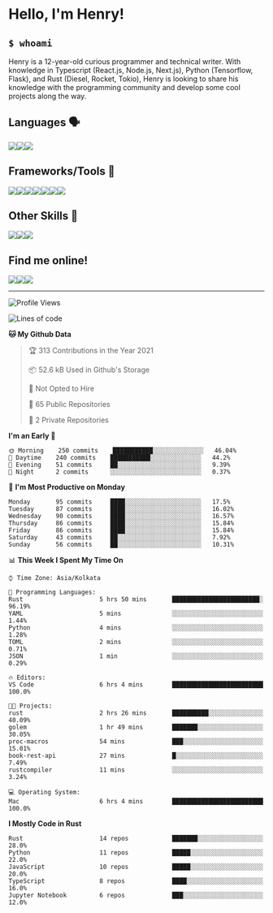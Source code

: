 
<h1>Hello, I'm Henry!</h1>

<h2><code>$ whoami</code></h2>

Henry is a 12-year-old curious programmer and technical writer. With knowledge in Typescript (React.js, Node.js, Next.js), Python (Tensorflow, Flask), and Rust (Diesel, Rocket, Tokio), Henry is looking to share his knowledge with the programming community and develop some cool projects along the way.

<h2>Languages 🗣️</h2>

<img src="https://img.shields.io/badge/typescript%20-%23007ACC.svg?&style=for-the-badge&logo=typescript&logoColor=white"/><img src="https://img.shields.io/badge/python%20-%2314354C.svg?&style=for-the-badge&logo=python&logoColor=white"/><img src="https://img.shields.io/badge/rust-%23000000.svg?&style=for-the-badge&logo=rust&logoColor=white"/>

<h2>Frameworks/Tools 🔧</h2>

<img src="https://img.shields.io/badge/express.js%20-%23404d59.svg?&style=for-the-badge"/><img src="https://img.shields.io/badge/react%20-%2320232a.svg?&style=for-the-badge&logo=react&logoColor=%2361DAFB"/><img src="https://img.shields.io/badge/tailwindcss%20-%2338B2AC.svg?&style=for-the-badge&logo=tailwind-css&logoColor=white"/><img src="https://img.shields.io/badge/flask%20-%23000.svg?&style=for-the-badge&logo=flask&logoColor=white"/><img src="https://img.shields.io/badge/firebase%20-%23039BE5.svg?&style=for-the-badge&logo=firebase"/><img src ="https://img.shields.io/badge/postgres-%23316192.svg?&style=for-the-badge&logo=postgresql&logoColor=white"/><img src="https://img.shields.io/badge/TensorFlow%20-%23FF6F00.svg?&style=for-the-badge&logo=TensorFlow&logoColor=white" />

<h2>Other Skills 🤹</h2>

<img src="https://img.shields.io/badge/git%20-%23F05033.svg?&style=for-the-badge&logo=git&logoColor=white"/><img src="https://img.shields.io/badge/github%20-%23121011.svg?&style=for-the-badge&logo=github&logoColor=white"/><img src="https://img.shields.io/badge/vercel%20-%23000000.svg?&style=for-the-badge&logo=vercel&logoColor=white"/>

<h2>Find me online!</h2>

<a target="_blank" href="https://dev.to/hb"><img src="https://img.shields.io/badge/dev.to-%2312100E.svg?&style=for-the-badge&logo=dev.to&logoColor=white"></img></a><a target="_blank" href="https://stackoverflow.com/users/13753914/henry"><img src="https://img.shields.io/badge/-Stack%20overflow-FE7A16?style=for-the-badge&logo=stack-overflow&logoColor=white"/></a><a target="_blank" href="https://twitter.com/henryboisdequin"><img src="https://img.shields.io/badge/henryboisdequin%20-%231DA1F2.svg?&style=for-the-badge&logo=Twitter&logoColor=white"></img></a>

---
<!--START_SECTION:waka-->
![Profile Views](http://img.shields.io/badge/Profile%20Views-13-blue)

![Lines of code](https://img.shields.io/badge/From%20Hello%20World%20I%27ve%20Written-258511%20lines%20of%20code-blue)

**🐱 My Github Data** 

> 🏆 313 Contributions in the Year 2021
 > 
> 📦 52.6 kB Used in Github's Storage 
 > 
> 🚫 Not Opted to Hire
 > 
> 📜 65 Public Repositories 
 > 
> 🔑 2 Private Repositories  
 > 
**I'm an Early 🐤** 

```text
🌞 Morning    250 commits    ███████████░░░░░░░░░░░░░░   46.04% 
🌆 Daytime    240 commits    ███████████░░░░░░░░░░░░░░   44.2% 
🌃 Evening    51 commits     ██░░░░░░░░░░░░░░░░░░░░░░░   9.39% 
🌙 Night      2 commits      ░░░░░░░░░░░░░░░░░░░░░░░░░   0.37%

```
📅 **I'm Most Productive on Monday** 

```text
Monday       95 commits     ████░░░░░░░░░░░░░░░░░░░░░   17.5% 
Tuesday      87 commits     ████░░░░░░░░░░░░░░░░░░░░░   16.02% 
Wednesday    90 commits     ████░░░░░░░░░░░░░░░░░░░░░   16.57% 
Thursday     86 commits     ████░░░░░░░░░░░░░░░░░░░░░   15.84% 
Friday       86 commits     ████░░░░░░░░░░░░░░░░░░░░░   15.84% 
Saturday     43 commits     ██░░░░░░░░░░░░░░░░░░░░░░░   7.92% 
Sunday       56 commits     ██░░░░░░░░░░░░░░░░░░░░░░░   10.31%

```


📊 **This Week I Spent My Time On** 

```text
⌚︎ Time Zone: Asia/Kolkata

💬 Programming Languages: 
Rust                     5 hrs 50 mins       ████████████████████████░   96.19% 
YAML                     5 mins              ░░░░░░░░░░░░░░░░░░░░░░░░░   1.44% 
Python                   4 mins              ░░░░░░░░░░░░░░░░░░░░░░░░░   1.28% 
TOML                     2 mins              ░░░░░░░░░░░░░░░░░░░░░░░░░   0.71% 
JSON                     1 min               ░░░░░░░░░░░░░░░░░░░░░░░░░   0.29%

🔥 Editors: 
VS Code                  6 hrs 4 mins        █████████████████████████   100.0%

🐱‍💻 Projects: 
rust                     2 hrs 26 mins       ██████████░░░░░░░░░░░░░░░   40.09% 
golem                    1 hr 49 mins        ███████░░░░░░░░░░░░░░░░░░   30.05% 
proc-macros              54 mins             ███░░░░░░░░░░░░░░░░░░░░░░   15.01% 
book-rest-api            27 mins             █░░░░░░░░░░░░░░░░░░░░░░░░   7.49% 
rustcompiler             11 mins             ░░░░░░░░░░░░░░░░░░░░░░░░░   3.24%

💻 Operating System: 
Mac                      6 hrs 4 mins        █████████████████████████   100.0%

```

**I Mostly Code in Rust** 

```text
Rust                     14 repos            ███████░░░░░░░░░░░░░░░░░░   28.0% 
Python                   11 repos            █████░░░░░░░░░░░░░░░░░░░░   22.0% 
JavaScript               10 repos            █████░░░░░░░░░░░░░░░░░░░░   20.0% 
TypeScript               8 repos             ████░░░░░░░░░░░░░░░░░░░░░   16.0% 
Jupyter Notebook         6 repos             ███░░░░░░░░░░░░░░░░░░░░░░   12.0%

```



<!--END_SECTION:waka-->

